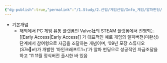 ```yaml
---
{"dg-publish":true,"permalink":"/1.Study/2.산업/게임산업/Info_게임/알파펀딩/","created":"2024-11-20T21:02:27.786+09:00","updated":"2025-06-03T20:07:20.013+09:00"}
---
```



- 기본개념
	- 해외에서 PC 게임 유통 플랫폼인 Valve社의 STEAM 플랫폼에서 진행되는 [[Early Access\|Early Access]] 가 대표적인 예로 게임의 알파버전(미완성) 단계에서 참여형으로 자금을 조달하는 개념이며, ‘09년 모장 스튜디오(S7ee!)가 개발한 ‘마인크래프트1+)’가 알파 펀딩으로 성공적인 자금조달을 하고 ‘11 11월 정식버전 출시한 바 있음